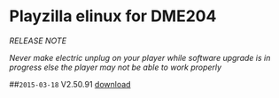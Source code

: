 # Playzilla elinux for DME204
*RELEASE NOTE*

*Never make electric unplug on your player while software upgrade is in progress else the player may not be able to work properly*

##`2015-03-18` V2.50.91 [download](https://github.com/innes-labs/archives/blob/main/downloads/playzilla-g2-dme204/playzilla-dme204-setup-2.50.91.zip)
